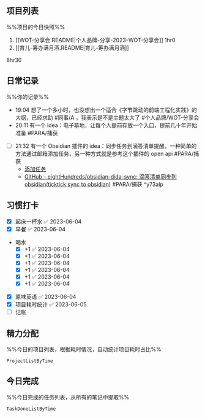 ## 项目列表
%%项目的今日快照%%
1. [[WOT-分享会.README|个人品牌-分享-2023-WOT-分享会]] 1hr0
2. [[育儿-筹办满月酒.README|育儿-筹办满月酒]]

8hr30

## 日常记录
%%你的记录%%
- 19:04 想了一个多小时，也没想出一个适合《字节跳动的前端工程化实践》的大纲，已经求助 #同事/A ，我表示是不是主题太大了 #个人品牌/WOT-分享会
- 20:11 有一个 idea：电子墓地，让每个人提前存放一个入口，提前几十年开始准备 #PARA/捕获
- [ ] 21:32 有一个 Obsidian 插件的 idea：同步任务到滴答清单提醒，一种简单的方法通过邮箱添加任务，另一种方式就是参考这个插件的 open api #PARA/捕获
	- [添加任务](https://help.dida365.com/articles/6950658877373284352#%E4%BD%BF%E7%94%A8%E9%82%AE%E4%BB%B6%E6%B7%BB%E5%8A%A0%E4%BB%BB%E5%8A%A1)
	- [GitHub - eightHundreds/obsidian-dida-sync: 滴答清单同步到obsidian(ticktick sync to obsidian)](https://github.com/eightHundreds/obsidian-dida-sync) #PARA/捕获 ^y73alp

## 习惯打卡
- [x] 起床一杯水 ✅ 2023-06-04
- [x] 早餐 ✅ 2023-06-04
- 喝水
	- [x] +1 ✅ 2023-06-04
	- [x] +1 ✅ 2023-06-04
	- [x] +1 ✅ 2023-06-04
	- [x] +1 ✅ 2023-06-04
	- [x] +1 ✅ 2023-06-04
	- [x] +1 ✅ 2023-06-04
- [x] 原味英语 ✅ 2023-06-04
- [x] 项目耗时统计 ✅ 2023-06-05
- [ ] 记账 

## 精力分配
%%今日的项目列表，根据耗时情况，自动统计项目耗时占比%%
```PeriodicPARA
ProjectListByTime
```

## 今日完成
%%今日完成的任务列表，从所有的笔记中提取%%
```PeriodicPARA
TaskDoneListByTime
```
